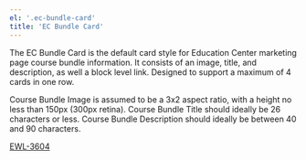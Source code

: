 ```yaml
---
el: '.ec-bundle-card'
title: 'EC Bundle Card'
---
```

The EC Bundle Card is the default card style for Education Center marketing page course bundle information. It consists of an image, title, and description, as well a block level link. Designed to support a maximum of 4 cards in one row.

Course Bundle Image is assumed to be a 3x2 aspect ratio, with a height no less than 150px (300px retina).
Course Bundle Title should ideally be 26 characters or less.
Course Bundle Description should ideally be between 40 and 90 characters.

[EWL-3604](https://issues.ama-assn.org/browse/EWL-3604)